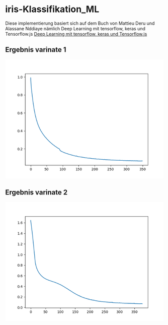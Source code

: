 # iris-Klassifikation_ML
Diese implementierung basiert sich auf dem Buch von Mattieu Deru und Alassane Nddiaye nämlich Deep Learning mit tensorflow, keras und Tensorflow.js [Deep Learning mit tensorflow, keras und Tensorflow.js](https://www.google.com/url?sa=t&rct=j&q=&esrc=s&source=web&cd=3&cad=rja&uact=8&ved=2ahUKEwidtIK-0tfkAhXQfFAKHQnPCCAQFjACegQIAhAC&url=https%3A%2F%2Fs3-eu-west-1.amazonaws.com%2Fgxmedia.galileo-press.de%2Fleseproben%2F4715%2Fleseprobe_rheinwerk_deep_learning_mit_tensorflow_keras_tensorflow-js.pdf&usg=AOvVaw1Stmjo6NgiyeyDJaKs_Mno)

## Ergebnis varinate 1 
 
![alt text](https://github.com/romeolandry/iris-Klassifikation_ML/blob/master/ergebnis/plot_of_loss_values.png "Bild für die erste Variante")

## Ergebnis varinate 2
 
![alt text](https://github.com/romeolandry/iris-Klassifikation_ML/blob/master/ergebnis/plot_of_loss_values2.png "Bild für die zweite Variante")





